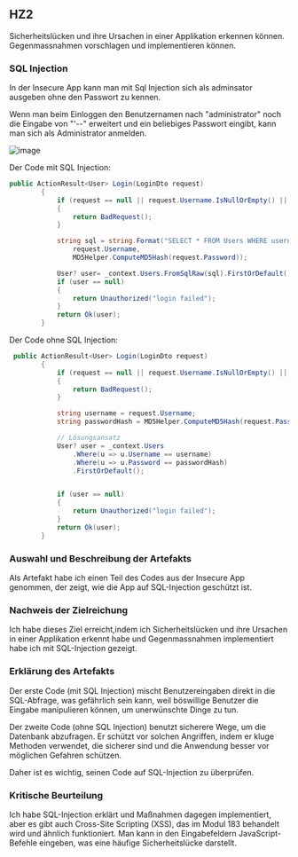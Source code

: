 ## HZ2
Sicherheitslücken und ihre Ursachen in einer Applikation erkennen können. Gegenmassnahmen vorschlagen und implementieren können.

### SQL Injection
 In der Insecure App kann man mit Sql Injection sich als adminsator ausgeben ohne den Passwort zu kennen.

Wenn man beim Einloggen den Benutzernamen nach "administrator" noch die Eingabe von "'--" erweitert und ein beliebiges Passwort eingibt, kann man sich als Administrator anmelden.

![image](https://github.com/FruitNinja69/VincentRobertThikalvannan_LB_183/assets/89131450/24290165-e643-49d2-8b5e-e1e9776850a2)



Der Code mit SQL Injection:

``` csharp 
public ActionResult<User> Login(LoginDto request)
        {
            if (request == null || request.Username.IsNullOrEmpty() || request.Password.IsNullOrEmpty())
            {
                return BadRequest();
            }

            string sql = string.Format("SELECT * FROM Users WHERE username = '{0}' AND password = '{1}'", 
                request.Username, 
                MD5Helper.ComputeMD5Hash(request.Password));

            User? user= _context.Users.FromSqlRaw(sql).FirstOrDefault();
            if (user == null)
            {
                return Unauthorized("login failed");
            }
            return Ok(user);
        }

```

Der Code ohne SQL Injection:

``` csharp
 public ActionResult<User> Login(LoginDto request)
        {
            if (request == null || request.Username.IsNullOrEmpty() || request.Password.IsNullOrEmpty())
            {
                return BadRequest();
            }

            string username = request.Username;
            string passwordHash = MD5Helper.ComputeMD5Hash(request.Password);

            // Lösungsansatz
            User? user = _context.Users
                .Where(u => u.Username == username)
                .Where(u => u.Password == passwordHash)
                .FirstOrDefault();


            if (user == null)
            {
                return Unauthorized("login failed");
            }
            return Ok(user);
        }

```


### Auswahl und Beschreibung der Artefakts
Als Artefakt habe ich einen Teil des Codes aus der Insecure App genommen, der zeigt, wie die App auf SQL-Injection geschützt ist.

### Nachweis der Zielreichung 
Ich habe dieses Ziel erreicht,indem ich Sicherheitslücken und ihre Ursachen in einer Applikation erkennt habe und  Gegenmassnahmen implementiert habe ich mit SQL-Injection gezeigt.

### Erklärung des Artefakts
Der erste Code (mit SQL Injection) mischt Benutzereingaben direkt in die SQL-Abfrage, was gefährlich sein kann, weil böswillige Benutzer die Eingabe manipulieren können, um unerwünschte Dinge zu tun.

Der zweite Code (ohne SQL Injection) benutzt sicherere Wege, um die Datenbank abzufragen. Er schützt vor solchen Angriffen, indem er kluge Methoden verwendet, die sicherer sind und die Anwendung besser vor möglichen Gefahren schützen.

Daher ist es wichtig, seinen Code auf SQL-Injection zu überprüfen.

### Kritische Beurteilung
Ich habe SQL-Injection erklärt und Maßnahmen dagegen implementiert, aber es gibt auch Cross-Site Scripting (XSS), das im Modul 183 behandelt wird und ähnlich funktioniert. Man kann in den Eingabefeldern JavaScript-Befehle eingeben, was eine häufige Sicherheitslücke darstellt.
